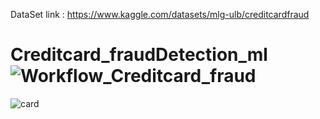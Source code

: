 DataSet link : https://www.kaggle.com/datasets/mlg-ulb/creditcardfraud
# Creditcard_fraudDetection_ml![Workflow_Creditcard_fraud](https://github.com/Vanishivani1614/Creditcard_fraudDetection_ml/assets/106384682/5de11b63-c992-4d62-abc1-f273052da31c)
![card](https://github.com/Vanishivani1614/Creditcard_fraudDetection_ml/assets/106384682/7ccd68af-5ea9-4ec1-ba81-d42075e1862b)



